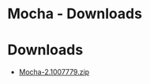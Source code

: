 
Mocha - Downloads
=================

# Downloads

- [Mocha-2.1007779.zip](https://raw.githubusercontent.com/UrbanCode/IBM-UCB-PLUGINS/main/files/Mocha/Mocha-2.1007779.zip)
